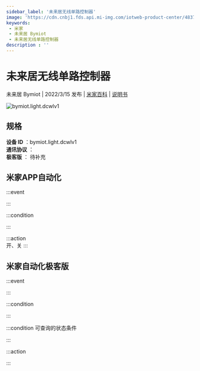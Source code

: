 ```yaml
---
sidebar_label: '未来居无线单路控制器'
image: 'https://cdn.cnbj1.fds.api.mi-img.com/iotweb-product-center/483728b85424b0aadfe0652d6b52f221_1635906985345.png?GalaxyAccessKeyId=AKVGLQWBOVIRQ3XLEW&Expires=9223372036854775807&Signature=1tqvSHVrDVOlY6+C+DtBUsg466o='
keywords: 
 - 米家
 - 未来居 Bymiot
 - 未来居无线单路控制器
description : ''
---
```

# 未来居无线单路控制器

未来居 Bymiot | 2022/3/15 发布 | [米家百科](https://home.mi.com/webapp/content/baike/product/index.html?model=bymiot.light.dcwlv1) | [说明书](https://home.mi.com/views/introduction.html?model=bymiot.light.dcwlv1&region=cn)

![bymiot.light.dcwlv1](https://cdn.cnbj1.fds.api.mi-img.com/iotweb-product-center/483728b85424b0aadfe0652d6b52f221_1635906985345.png?GalaxyAccessKeyId=AKVGLQWBOVIRQ3XLEW&Expires=9223372036854775807&Signature=1tqvSHVrDVOlY6+C+DtBUsg466o=)

## 规格  
> 
**设备 ID** ：bymiot.light.dcwlv1  
**通讯协议** ：  
**极客版**  ： 待补充 


## 米家APP自动化  

:::event  

:::

:::condition  

:::

:::action   
开、关
:::

## 米家自动化极客版  

:::event  

:::

:::condition  

:::

:::condition 可查询的状态条件  

:::

:::action  

:::

        
